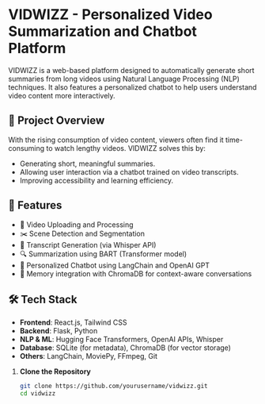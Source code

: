 # VIDWIZZ - Personalized Video Summarization and Chatbot Platform

VIDWIZZ is a web-based platform designed to automatically generate short summaries from long videos using Natural Language Processing (NLP) techniques. It also features a personalized chatbot to help users understand video content more interactively.

## 🚀 Project Overview

With the rising consumption of video content, viewers often find it time-consuming to watch lengthy videos. VIDWIZZ solves this by:
- Generating short, meaningful summaries.
- Allowing user interaction via a chatbot trained on video transcripts.
- Improving accessibility and learning efficiency.

## 🧠 Features

- 📼 Video Uploading and Processing
- ✂️ Scene Detection and Segmentation
- 📝 Transcript Generation (via Whisper API)
- 🔍 Summarization using BART (Transformer model)
- 🤖 Personalized Chatbot using LangChain and OpenAI GPT
- 🧠 Memory integration with ChromaDB for context-aware conversations

## 🛠️ Tech Stack

- **Frontend**: React.js, Tailwind CSS
- **Backend**: Flask, Python
- **NLP & ML**: Hugging Face Transformers, OpenAI APIs, Whisper
- **Database**: SQLite (for metadata), ChromaDB (for vector storage)
- **Others**: LangChain, MoviePy, FFmpeg, Git

1. **Clone the Repository**
   ```bash
   git clone https://github.com/yourusername/vidwizz.git
   cd vidwizz
